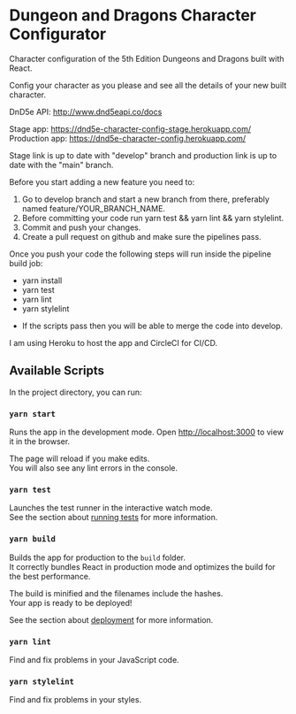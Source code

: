 # Dungeon and Dragons Character Configurator

Character configuration of the 5th Edition Dungeons and Dragons built with React.

Config your character as you please and see all the details of your new built character.

DnD5e API: http://www.dnd5eapi.co/docs

Stage app: https://dnd5e-character-config-stage.herokuapp.com/
Production app: https://dnd5e-character-config.herokuapp.com/

Stage link is up to date with "develop" branch and production link is up to date with the "main" branch.

Before you start adding a new feature you need to:

1. Go to develop branch and start a new branch from there, preferably named feature/YOUR_BRANCH_NAME.
2. Before committing your code run yarn test && yarn lint && yarn stylelint.
3. Commit and push your changes.
4. Create a pull request on github and make sure the pipelines pass.

Once you push your code the following steps will run inside the pipeline build job:

- yarn install
- yarn test
- yarn lint
- yarn stylelint

* If the scripts pass then you will be able to merge the code into develop.

I am using Heroku to host the app and CircleCI for CI/CD.

## Available Scripts

In the project directory, you can run:

### `yarn start`

Runs the app in the development mode.
Open [http://localhost:3000](http://localhost:3000) to view it in the browser.

The page will reload if you make edits.\
You will also see any lint errors in the console.

### `yarn test`

Launches the test runner in the interactive watch mode.\
See the section about [running tests](https://facebook.github.io/create-react-app/docs/running-tests) for more information.

### `yarn build`

Builds the app for production to the `build` folder.\
It correctly bundles React in production mode and optimizes the build for the best performance.

The build is minified and the filenames include the hashes.\
Your app is ready to be deployed!

See the section about [deployment](https://facebook.github.io/create-react-app/docs/deployment) for more information.

### `yarn lint`

Find and fix problems in your JavaScript code.

### `yarn stylelint`

Find and fix problems in your styles.
